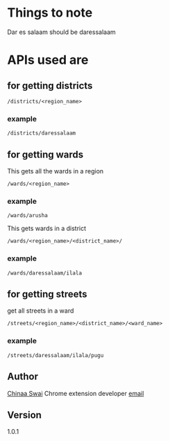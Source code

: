 # Things to note 
Dar es salaam should be daressalaam 

# APIs used are
## for getting districts
```
/districts/<region_name>
```
### example
```
/districts/daressalaam
```

## for getting wards
This gets all the wards in a region
```
/wards/<region_name>
```
### example 
```
/wards/arusha
```

This gets wards in a district
```
/wards/<region_name>/<district_name>/
```
### example 
```
/wards/daressalaam/ilala
```

## for getting streets
get all streets in a ward 
```
/streets/<region_name>/<district_name>/<ward_name>
```
### example
```
/streets/daressalaam/ilala/pugu
```

## Author 
[Chinaa Swai](https://github.com/jhon-swai) Chrome extension developer [email](jhonswai@gmail.com)

## Version
1.0.1


